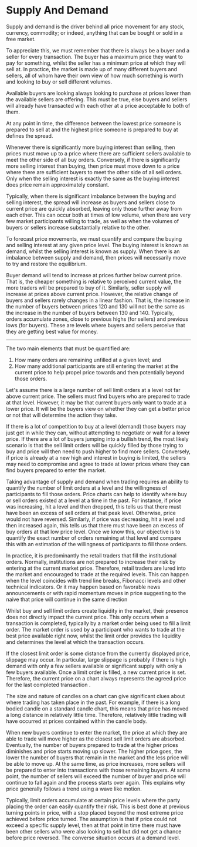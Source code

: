 # Supply And Demand

Supply and demand is the driver behind all price movement for any stock, currency, commodity; or indeed, anything that can be bought or sold in a free market.

To appreciate this, we must remember that there is always be a buyer and a seller for every transaction. The buyer has a maximum price they want to pay for something, whilst the seller has a minimum price at which they will sell at. In practice, the market is made up of many different buyers and sellers, all of whom have their own view of how much something is worth and looking to buy or sell different volumes.

Available buyers are looking always looking to purchase at prices lower than the available sellers are offering. This must be true, else buyers and sellers will already have transacted with each other at a price acceptable to both of them.

At any point in time, the difference between the lowest price someone is prepared to sell at and the highest price someone is prepared to buy at defines the spread.

Whenever there is significantly more buying interest than selling, then prices must move up to a price where there are sufficient sellers available to meet the other side of all buy orders. Conversely, if there is significantly more selling interest than buying, then price must move down to a price where there are sufficient buyers to meet the other side of all sell orders. Only when the selling interest is exactly the same as the buying interest does price remain approximately constant.

Typically, when there is significant imbalance between the buying and selling interest, the spread will increase as buyers and sellers close to current price are quickly absorbed, leaving only those further away from each other. This can occur both at times of low volume, when there are very few market participants willing to trade, as well as when the volumes of buyers or sellers increase substantially relative to the other.

To forecast price movements, we must quantify and compare the buying and selling interest at any given price level. The buying interest is known as demand, whilst the selling interest is known as supply. When there is an imbalance between supply and demand, then prices will necessarily move to try and restore the equilibrium.

Buyer demand will tend to increase at prices further below current price. That is, the cheaper something is relative to perceived current value, the more traders will be prepared to buy of it. Similarly, seller supply will increase at prices above current price. However, the relative change of buyers and sellers rarely changes in a linear fashion. That is, the increase in the number of buyers between prices 120 and 130 will not be the same as the increase in the number of buyers between 130 and 140. Typically, orders accumulate zones, close to previous highs \(for sellers\) and previous lows \(for buyers\). These are levels where buyers and sellers perceive that they are getting best value for money.

---

The two main elements that must be quantified are:  
1. How many orders are remaining unfilled at a given level; and  
2. How many additional participants are still entering the market at the current price to help propel price towards and then potentially beyond those orders.

Let's assume there is a large number of sell limit orders at a level not far above current price. The sellers must find buyers who are prepared to trade at that level. However, it may be that current buyers only want to trade at a lower price. It will be the buyers view on whether they can get a better price or not that will determine the action they take.

If there is a lot of competition to buy at a level \(demand\) those buyers may just get in while they can, without attempting to negotiate or wait for a lower price. If there are a lot of buyers jumping into a bullish trend, the most likely scenario is that the sell limit orders will be quickly filled by those trying to buy and price will then need to push higher to find more sellers. Conversely, if price is already at a new high and interest in buying is limited, the sellers may need to compromise and agree to trade at lower prices where they can find buyers prepared to enter the market.

Taking advantage of supply and demand when trading requires an ability to quantify the number of limit orders at a level and the willingness of participants to fill those orders. Price charts can help to identify where buy or sell orders existed at a level at a time in the past. For instance, if price was increasing, hit a level and then dropped, this tells us that there must have been an excess of sell orders at that peak level. Otherwise, price would not have reversed. Similarly, if price was decreasing, hit a level and then increased again, this tells us that there must have been an excess of buy orders at that low price level. Once we know this, our objective is to quantify the exact number of orders remaining at that level and compare this with an estimation of the willingness of participants to fill those orders.

In practice, it is predominantly the retail traders that fill the institutional orders. Normally, institutions are not prepared to increase their risk by entering at the current market price. Therefore, retail traders are lured into the market and encouraged to trade at the required levels. This can happen when the level coincides with trend line breaks, Fibonacci levels and other technical indicators. Or it may happen based on favorable news announcements or with rapid momentum moves in price suggesting to the naive that price will continue in the same direction

Whilst buy and sell limit orders create liquidity in the market, their presence does not directly impact the current price. This only occurs when a transaction is completed, typically by a market order being used to fill a limit order. The market order is used by a participant who wants to trade at the best price available right now, whilst the limit order provides the liquidity and determines the level at which the transaction occurs.

If the closest limit order is some distance from the currently displayed price, slippage may occur. In particular, large slippage is probably if there is high demand with only a few sellers available or significant supply with only a few buyers available. Once a limit order is filled, a new current price is set. Therefore, the current price on a chart always represents the agreed price for the last completed transaction .

The size and nature of candles on a chart can give significant clues about where trading has taken place in the past. For example, if there is a long bodied candle on a standard candle chart, this means that price has moved a long distance in relatively little time. Therefore, relatively little trading will have occurred at prices contained within the candle body.

When new buyers continue to enter the market, the price at which they are able to trade will move higher as the closest sell limit orders are absorbed. Eventually, the number of buyers prepared to trade at the higher prices diminishes and price starts moving up slower. The higher price goes, the lower the number of buyers that remain in the market and the less price will be able to move up. At the same time, as price increases, more sellers will be prepared to enter into transactions with those remaining buyers. At some point, the number of sellers will exceed the number of buyer and price will continue to fall again and the process starts over again. This explains why price generally follows a trend using a wave like motion.

Typically, limit orders accumulate at certain price levels where the party placing the order can easily quantify their risk. This is best done at previous turning points in price, with a stop placed beyond the most extreme price achieved before price turned. The assumption is that if price could not exceed a specific supply level, then at that point in time there must have been other sellers who were also looking to sell but did not get a chance before price reversed. The converse situation occurs at a demand level.


